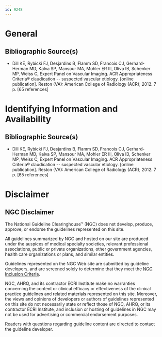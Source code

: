 ```yaml
---
id: 9248
---
```


# General

## Bibliographic Source(s)

- Dill KE, Rybicki FJ, Desjardins B, Flamm SD, Francois CJ, Gerhard-Herman MD, Kalva SP, Mansour MA, Mohler ER III, Oliva IB, Schenker MP, Weiss C, Expert Panel on Vascular Imaging. ACR Appropriateness Criteria® claudication -- suspected vascular etiology. [online publication]. Reston (VA): American College of Radiology (ACR); 2012. 7 p. [65 references]

# Identifying Information and Availability

## Bibliographic Source(s)

- Dill KE, Rybicki FJ, Desjardins B, Flamm SD, Francois CJ, Gerhard-Herman MD, Kalva SP, Mansour MA, Mohler ER III, Oliva IB, Schenker MP, Weiss C, Expert Panel on Vascular Imaging. ACR Appropriateness Criteria® claudication -- suspected vascular etiology. [online publication]. Reston (VA): American College of Radiology (ACR); 2012. 7 p. [65 references]

# Disclaimer

## NGC Disclaimer

The National Guideline Clearinghouse™ (NGC) does not develop, produce, approve, or endorse the guidelines represented on this site.

All guidelines summarized by NGC and hosted on our site are produced under the auspices of medical specialty societies, relevant professional associations, public or private organizations, other government agencies, health care organizations or plans, and similar entities.

Guidelines represented on the NGC Web site are submitted by guideline developers, and are screened solely to determine that they meet the [NGC Inclusion Criteria](/help-and-about/summaries/inclusion-criteria).

NGC, AHRQ, and its contractor ECRI Institute make no warranties concerning the content or clinical efficacy or effectiveness of the clinical practice guidelines and related materials represented on this site. Moreover, the views and opinions of developers or authors of guidelines represented on this site do not necessarily state or reflect those of NGC, AHRQ, or its contractor ECRI Institute, and inclusion or hosting of guidelines in NGC may not be used for advertising or commercial endorsement purposes.

Readers with questions regarding guideline content are directed to contact the guideline developer.


